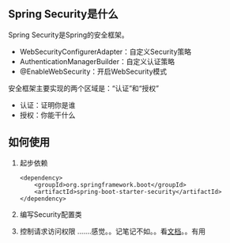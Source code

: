 ## Spring Security是什么
Spring Security是Spring的安全框架。
- WebSecurityConfigurerAdapter：自定义Security策略
- AuthenticationManagerBuilder：自定义认证策略
- @EnableWebSecurity：开启WebSecurity模式

安全框架主要实现的两个区域是：“认证”和“授权”

- 认证：证明你是谁
- 授权：你能干什么
## 如何使用
1. 起步依赖
    
    ```
    <dependency>
        <groupId>org.springframework.boot</groupId>
        <artifactId>spring-boot-starter-security</artifactId>
    </dependency>
    ```
2. 编写Security配置类
3. 控制请求访问权限
.......感觉。。记笔记不如。。看[文档](https://docs.spring.io/spring-security/reference/servlet/getting-started.html)。。有用